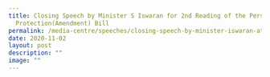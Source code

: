 ```yaml
---
title: Closing Speech by Minister S Iswaran for 2nd Reading of the Personal Data
  Protection(Amendment) Bill
permalink: /media-centre/speeches/closing-speech-by-minister-iswaran-at-the-second-reading-of-the-pdp-bill/
date: 2020-11-02
layout: post
description: ""
image: ""
---
```

